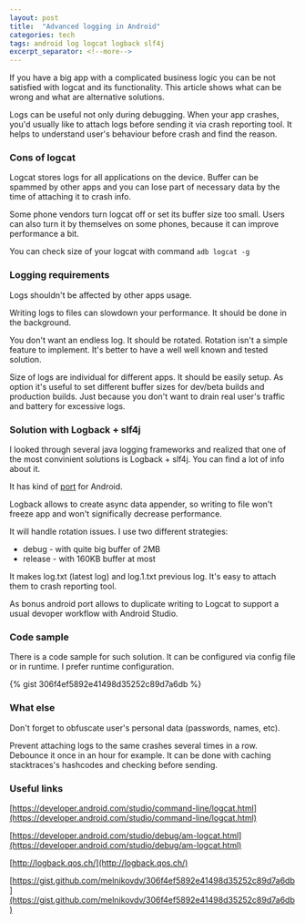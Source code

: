 ```yaml
---
layout: post
title:  "Advanced logging in Android"
categories: tech
tags: android log logcat logback slf4j
excerpt_separator: <!--more-->
---
```


If you have a big app with a complicated business logic you can be not satisfied with logcat and its functionality. This article shows what can be wrong and what are alternative solutions.

<!--more-->

Logs can be useful not only during debugging. When your app crashes, you'd usually like to attach logs before sending it via crash reporting tool. It helps to understand user's behaviour before crash and find the reason.

### Cons of logcat

Logcat stores logs for all applications on the device. Buffer can be spammed by other apps and you can lose part of necessary data by the time of attaching it to crash info.

Some phone vendors turn logcat off or set its buffer size too small. Users can also turn it by themselves on some phones, because it can improve performance a bit.

You can check size of your logcat with command
`adb logcat -g`

### Logging requirements

Logs shouldn't be affected by other apps usage.

Writing logs to files can slowdown your performance. It should be done in the background.

You don't want an endless log. It should be rotated.
Rotation isn't a simple feature to implement. It's better to have a well well known and tested solution.

Size of logs are individual for different apps. It should be easily setup.
As option it's useful to set different buffer sizes for dev/beta builds and production builds. Just because you don't want to drain real user's traffic and battery for excessive logs.

### Solution with Logback + slf4j

I looked through several java logging frameworks and realized that one of the most convinient solutions is Logback + slf4j. You can find a lot of info about it.

It has kind of [port](http://tony19.github.io/logback-android/) for Android.

Logback allows to create async data appender, so writing to file won't freeze app and won't significally decrease performance.

It will handle rotation issues. I use two different strategies:

- debug - with quite big buffer of 2MB
- release - with 160KB buffer at most

It makes log.txt (latest log) and log.1.txt previous log. It's easy to attach them to crash reporting tool.

As bonus android port allows to duplicate writing to Logcat to support a usual devoper workflow with Android Studio.

### Code sample

There is a code sample for such solution. It can be configured via config file or in runtime. I prefer runtime configuration.

{% gist 306f4ef5892e41498d35252c89d7a6db %}

### What else

Don't forget to obfuscate user's personal data (passwords, names, etc).

Prevent attaching logs to the same crashes several times in a row. Debounce it once in an hour for example.
It can be done with caching stacktraces's hashcodes and checking before sending.

### Useful links

[https://developer.android.com/studio/command-line/logcat.html](https://developer.android.com/studio/command-line/logcat.html)

[https://developer.android.com/studio/debug/am-logcat.html](https://developer.android.com/studio/debug/am-logcat.html)

[http://logback.qos.ch/](http://logback.qos.ch/)

[https://gist.github.com/melnikovdv/306f4ef5892e41498d35252c89d7a6db](https://gist.github.com/melnikovdv/306f4ef5892e41498d35252c89d7a6db)
